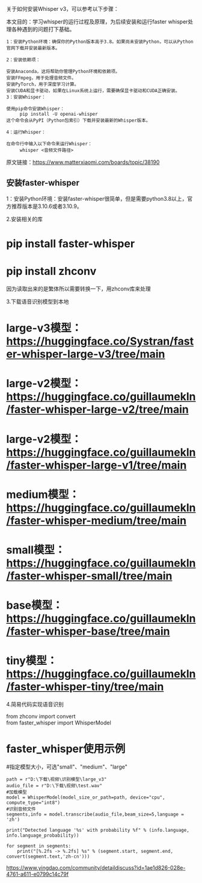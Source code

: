 关于如何安装Whisper v3，可以参考以下步骤：

本文目的：学习whisper的运行过程及原理，为后续安装和运行faster whisper处理各种遇到的问题打下基础。

~~~
1：安装Python环境：确保你的Python版本高于3.8。如果尚未安装Python，可以从Python官网下载并安装最新版本。

2：安装依赖项：

安装Anaconda，这将帮助你管理Python环境和依赖项。
安装FFmpeg，用于处理音频文件。
安装PyTorch，用于深度学习计算。
安装CUDA和显卡驱动，如果在Linux系统上运行，需要确保显卡驱动和CUDA正确安装。
3：安装Whisper：

使用pip命令安装Whisper：
     pip install -U openai-whisper
这个命令会从PyPI（Python包索引）下载并安装最新的Whisper版本。

4：运行Whisper：

在命令行中输入以下命令来运行Whisper：
     whisper <音频文件路径>

~~~

                          
                        
原文链接：https://www.matterxiaomi.com/boards/topic/38190

## 安装faster-whisper

1：安装Python环境：安装faster-whisper很简单，但是需要python3.8以上，官方推荐版本是3.10.6或者3.10.9。

2.安装相关的库
# pip install faster-whisper

# pip install zhconv

因为读取出来的是繁体所以需要转换一下，用zhconv库来处理

3.下载语音识别模型到本地

# large-v3模型：https://huggingface.co/Systran/faster-whisper-large-v3/tree/main

# large-v2模型：https://huggingface.co/guillaumekln/faster-whisper-large-v2/tree/main

# large-v2模型：https://huggingface.co/guillaumekln/faster-whisper-large-v1/tree/main

# medium模型：https://huggingface.co/guillaumekln/faster-whisper-medium/tree/main

# small模型：https://huggingface.co/guillaumekln/faster-whisper-small/tree/main

# base模型：https://huggingface.co/guillaumekln/faster-whisper-base/tree/main

# tiny模型：https://huggingface.co/guillaumekln/faster-whisper-tiny/tree/main

4.简易代码实现语音识别

from zhconv import convert   
from faster_whisper import WhisperModel


# faster_whisper使用示例
#指定模型大小，可选"small"、"medium"、"large"
~~~
path = r"D:\下载\视频\识别模型\large_v3"
audio_file = r"D:\下载\视频\test.wav"
#加载模型
model = WhisperModel(model_size_or_path=path, device="cpu", compute_type="int8")
#识别音频文件
segments,info = model.transcribe(audio_file,beam_size=5,language = 'zh')

print("Detected language '%s' with probability %f" % (info.language, info.language_probability))

for segment in segments:
    print("[%.2fs -> %.2fs] %s" % (segment.start, segment.end, convert(segment.text,'zh-cn')))
~~~    

https://www.yingdao.com/community/detaildiscuss?id=1ae1d826-028e-4761-a611-e0799c14c79f    
